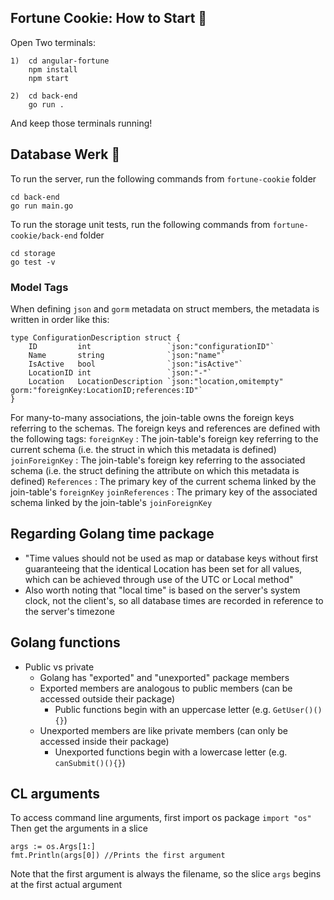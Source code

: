 ## Fortune Cookie: How to Start :cookie:
Open Two terminals:
```
1)  cd angular-fortune
    npm install
    npm start
```
```
2)  cd back-end
    go run .
```

And keep those terminals running!

## Database Werk :nail_care:
To run the server, run the following commands from `fortune-cookie` folder
```
cd back-end
go run main.go
```
To run the storage unit tests, run the following commands from `fortune-cookie/back-end` folder
```
cd storage
go test -v
```
### Model Tags
When defining `json` and `gorm` metadata on struct members, the metadata is written in order like this:
```golang
type ConfigurationDescription struct {
    ID         int                 `json:"configurationID"`
    Name       string              `json:"name"`
    IsActive   bool                `json:"isActive"`
    LocationID int                 `json:"-"`
    Location   LocationDescription `json:"location,omitempty" gorm:"foreignKey:LocationID;references:ID"`
}
``` 
For many-to-many associations, the join-table owns the foreign keys referring to the schemas. The foreign keys and references are defined with the following tags:
`foreignKey`
: The join-table's foreign key referring to the current schema (i.e. the struct in which this metadata is defined)
`joinForeignKey`
: The join-table's foreign key referring to the associated schema (i.e. the struct defining the attribute on which this metadata is defined)
`References`
: The primary key of the current schema linked by the join-table's `foreignKey`
`joinReferences`
: The primary key of the associated schema linked by the join-table's `joinForeignKey`
## Regarding Golang time package
- "Time values should not be used as map or database keys without first guaranteeing that the identical Location has been set for all values, which can be achieved through use of the UTC or Local method"
- Also worth noting that "local time" is based on the server's system clock, not the client's, so all database times are recorded in reference to the server's timezone
## Golang functions
- Public vs private
  - Golang has "exported" and "unexported" package members
  - Exported members are analogous to public members (can be accessed outside their package)
    - Public functions begin with an uppercase letter (e.g. `GetUser()(){}`)
  - Unexported members are like private members (can only be accessed inside their package)
    - Unexported functions begin with a lowercase letter (e.g. `canSubmit()(){}`)

## CL arguments
To access command line arguments, first import os package
`import "os"`
Then get the arguments in a slice
```golang
args := os.Args[1:]
fmt.Println(args[0]) //Prints the first argument
```
Note that the first argument is always the filename, so the slice `args` begins at the first actual argument
